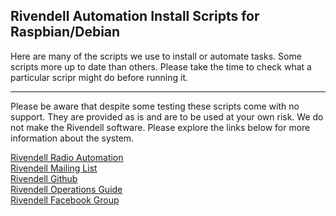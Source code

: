 ## Rivendell Automation Install Scripts for Raspbian/Debian

Here are many of the scripts we use to install or automate tasks. Some scripts more up to date than others. Please take the time to check what a particular scripr might do before running it.

***
Please be aware that despite some testing these scripts come with no support. They are provided as is and are to be used at your own risk. We do not make the Rivendell software. Please explore the links below for more information about the system.

[Rivendell Radio Automation](http://www.rivendellaudio.org/)<br>
[Rivendell Mailing List](http://caspian.paravelsystems.com/mailman/listinfo/)<br>
[Rivendell Github](https://github.com/ElvishArtisan/rivendell)<br>
[Rivendell Operations Guide](http://www.rivendellaudio.org/ftpdocs/rivendell/docs/rog-2.18.0.pdf)<br>
[Rivendell Facebook Group](https://www.facebook.com/groups/1739406449620107/)
